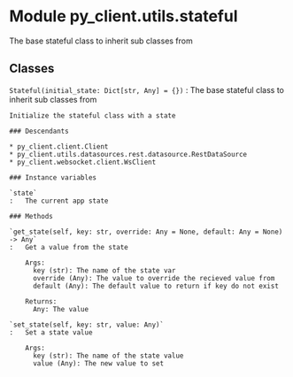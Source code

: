 Module py_client.utils.stateful
===============================
The base stateful class to inherit sub classes from

Classes
-------

`Stateful(initial_state: Dict[str, Any] = {})`
:   The base stateful class to inherit sub classes from
    
    Initialize the stateful class with a state

    ### Descendants

    * py_client.client.Client
    * py_client.utils.datasources.rest.datasource.RestDataSource
    * py_client.websocket.client.WsClient

    ### Instance variables

    `state`
    :   The current app state

    ### Methods

    `get_state(self, key: str, override: Any = None, default: Any = None) ‑> Any`
    :   Get a value from the state
        
        Args:
          key (str): The name of the state var
          override (Any): The value to override the recieved value from
          default (Any): The default value to return if key do not exist
        
        Returns:
          Any: The value

    `set_state(self, key: str, value: Any)`
    :   Set a state value
        
        Args:
          key (str): The name of the state value
          value (Any): The new value to set